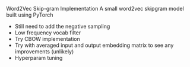 Word2Vec Skip-gram Implementation
A small word2vec skipgram model built using PyTorch

- Still need to add the negative sampling
- Low frequency vocab filter
- Try CBOW implementation
- Try with averaged input and output embedding matrix to see any improvements (unlikely)
- Hyperparam tuning
